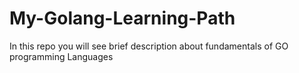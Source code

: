 # My-Golang-Learning-Path
In this repo you will see brief description about fundamentals of GO programming Languages 
